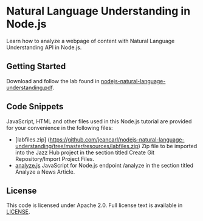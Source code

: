 # Natural Language Understanding in Node.js

Learn how to analyze a webpage of content with Natural Language Understanding API in Node.js.

## Getting Started

Download and follow the lab found in [nodejs-natural-language-understanding.pdf](https://github.com/jeancarl/nodejs-natural-language-understanding/tree/master/nodejs-natural-language-understanding.pdf).

## Code Snippets

JavaScript, HTML and other files used in this Node.js tutorial are provided for your convenience in the following files:

* [labfiles.zip] (https://github.com/jeancarl/nodejs-natural-language-understanding/tree/master/resources/labfiles.zip) Zip file to be imported into the Jazz Hub project in the section titled Create Git Repository/Import Project Files.
* [analyze.js](https://github.com/jeancarl/nodejs-natural-language-understanding/tree/master/resources/analyze.js) JavaScript for Node.js endpoint /analyze in the section titled Analyze a News Article.

## License

This code is licensed under Apache 2.0. Full license text is available in [LICENSE](https://github.com/jeancarl/nodejs-natural-language-understanding/tree/master/LICENSE).
